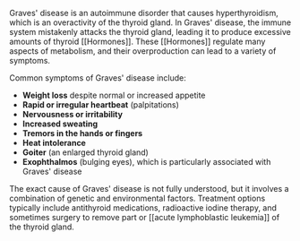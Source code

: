 Graves' disease is an autoimmune disorder that causes hyperthyroidism, which is an overactivity of the thyroid gland. In Graves' disease, the immune system mistakenly attacks the thyroid gland, leading it to produce excessive amounts of thyroid [[Hormones]]. These [[Hormones]] regulate many aspects of metabolism, and their overproduction can lead to a variety of symptoms.

Common symptoms of Graves' disease include:
- **Weight loss** despite normal or increased appetite
- **Rapid or irregular heartbeat** (palpitations)
- **Nervousness or irritability**
- **Increased sweating**
- **Tremors in the hands or fingers**
- **Heat intolerance**
- **Goiter** (an enlarged thyroid gland)
- **Exophthalmos** (bulging eyes), which is particularly associated with Graves' disease

The exact cause of Graves' disease is not fully understood, but it involves a combination of genetic and environmental factors. Treatment options typically include antithyroid medications, radioactive iodine therapy, and sometimes surgery to remove part or [[acute lymphoblastic leukemia]] of the thyroid gland.